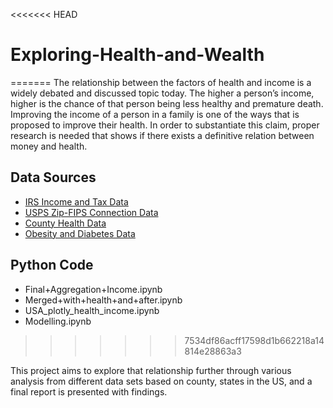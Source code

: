 <<<<<<< HEAD
# Exploring-Health-and-Wealth
=======
The relationship between the factors of health and income is a widely debated and discussed topic today. The higher a person’s income, higher is the chance of that person being less healthy and premature death. Improving the income of a person in a family is one of the ways that is proposed to improve their health. In order to substantiate this claim, proper research is needed that shows if there exists a definitive relation between money and health. 

## Data Sources
 * [IRS Income and Tax Data](https://www.irs.gov/statistics/soi-tax-stats-individual-income-tax-statistics-zip-code-data-soi)
 * [USPS Zip-FIPS Connection Data](https://www.huduser.gov/portal/datasets/usps_crosswalk.html)
 * [County Health Data](http://www.countyhealthrankings.org/explore-health-rankings/rankings-data-documentation)
 * [Obesity and Diabetes Data](https://www.ers.usda.gov/data-products/food-environment-atlas/data-access-and-documentation-downloads/)
 
## Python Code
 * Final+Aggregation+Income.ipynb
 * Merged+with+health+and+after.ipynb
 * USA_plotly_health_income.ipynb
 * Modelling.ipynb 
>>>>>>> 7534df86acff17598d1b662218a14814e28863a3

This project aims to explore that relationship further through various analysis from different data sets based on county, states in the US, and a final report is presented with findings.

